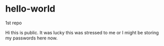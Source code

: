 # hello-world
1st repo

Hi this is public. 
It was lucky this was stressed to me or I might be storing my passwords here now.
